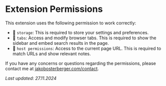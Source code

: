 # Extension Permissions

This extension uses the following permission to work correctly:
- 💾 ``storage``: This is required to store your settings and preferences.
- 📑 ``tabs``: Access and modify browser tabs. This is required to show the sidebar and embed search results in the page.
- 🔗 ``host permissions``: Access to the current page URL. This is required to match URLs and show relevant notes.


If you have any concerns or questions regarding the permissions, please contact me at [jakobosterberger.com/contact](https://jakobosterberger.com/contact).

*Last updated: 27.11.2024*